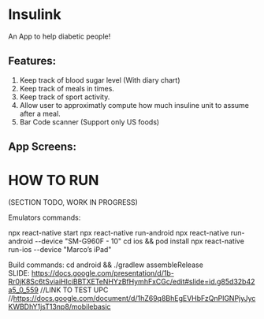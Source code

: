 # Insulink
An App to help diabetic people!
## Features:
1. Keep track of blood sugar level (With diary chart)
2. Keep track of meals in times.
3. Keep track of sport activity.
4. Allow user to approximatly compute how much insuline unit to assume after a meal.
5. Bar Code scanner (Support only US foods)

## App Screens:


# HOW TO RUN 

(SECTION TODO, WORK IN PROGRESS)

Emulators commands:

npx react-native start
npx react-native run-android
npx react-native run-android --device "SM-G960F - 10"
cd ios && pod install
npx react-native run-ios --device "Marco’s iPad"


Build commands:
cd android && ./gradlew assembleRelease     
SLIDE:
https://docs.google.com/presentation/d/1b-Rr0jK8Sc6tSviaiHIciBBTXETeNHYzBfHymhFxCGc/edit#slide=id.g85d32b42a5_0_559
    //LINK TO TEST UPC 
    //https://docs.google.com/document/d/1hZ69q8BhEgEVHbFzQnPlGNPjyJycKWBDhY1jsT13np8/mobilebasic
